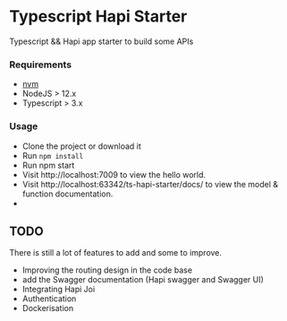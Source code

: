 # Typescript Hapi Starter
Typescript &amp;&amp; Hapi app starter to build some APIs

### Requirements

* [nvm](https://github.com/creationix/nvm)
* NodeJS > 12.x
* Typescript > 3.x

### Usage
* Clone the project or download it
* Run `npm install`
* Run npm start
* Visit http://localhost:7009 to view the hello world.
* Visit http://localhost:63342/ts-hapi-starter/docs/ to view the model & function documentation.
* 

## TODO

There is still a lot of features to add and some to improve.

* Improving the routing design in the code base
* add the Swagger documentation (Hapi swagger and Swagger UI)
* Integrating Hapi Joi 
* Authentication
* Dockerisation
